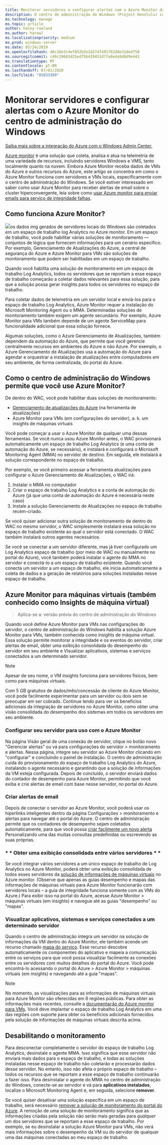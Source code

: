 ```yaml
---
title: Monitorar servidores e configurar alertas com o Azure Monitor do centro de administração do Windows
description: O centro de administração do Windows (Project Honolulu) integra-se com o Azure Monitor
ms.technology: manage
ms.topic: article
author: haley-rowland
ms.author: harowl
ms.localizationpriority: medium
ms.prod: windows-server
ms.date: 03/24/2019
ms.openlocfilehash: d6c18e3c4ef052b2e2d274f491762d8e31de4758
ms.sourcegitcommit: c40c29683d25ed75b439451d7fa8eda9d8d9e441
ms.translationtype: MT
ms.contentlocale: pt-BR
ms.lasthandoff: 07/01/2020
ms.locfileid: "85833309"
---
```

# <a name="monitor-servers-and-configure-alerts-with-azure-monitor-from-windows-admin-center"></a>Monitorar servidores e configurar alertas com o Azure Monitor do centro de administração do Windows

[Saiba mais sobre a integração do Azure com o Windows Admin Center.](../plan/azure-integration-options.md)

[Azure monitor](https://docs.microsoft.com/azure/azure-monitor/overview) é uma solução que coleta, analisa e atua na telemetria de uma variedade de recursos, incluindo servidores Windows e VMS, tanto localmente quanto na nuvem. Embora Azure Monitor receba dados de VMs do Azure e outros recursos do Azure, este artigo se concentra em como o Azure Monitor funciona com servidores e VMs locais, especificamente com o centro de administração do Windows. Se você estiver interessado em saber como usar Azure Monitor para receber alertas de email sobre o cluster hiperconvergente, leia sobre como [usar Azure monitor para enviar emails para serviço de integridade falhas](https://docs.microsoft.com/windows-server/storage/storage-spaces/configure-azure-monitor).

## <a name="how-does-azure-monitor-work"></a>Como funciona Azure Monitor?
![](../media/azure-monitor-diagram.png)os dados img gerados de servidores locais do Windows são coletados em um espaço de trabalho log Analytics no Azure monitor. Em um espaço de trabalho, você pode habilitar várias soluções de monitoramento — conjuntos de lógica que fornecem informações para um cenário específico. Por exemplo, Gerenciamento de Atualizações do Azure, a central de segurança do Azure e Azure Monitor para VMs são soluções de monitoramento que podem ser habilitadas em um espaço de trabalho. 

Quando você habilita uma solução de monitoramento em um espaço de trabalho Log Analytics, todos os servidores que se reportam a esse espaço de trabalho começarão a coletar dados relevantes para essa solução, para que a solução possa gerar insights para todos os servidores no espaço de trabalho. 

Para coletar dados de telemetria em um servidor local e enviá-los para o espaço de trabalho Log Analytics, Azure Monitor requer a instalação do Microsoft Monitoring Agent ou o MMA. Determinadas soluções de monitoramento também exigem um agente secundário. Por exemplo, Azure Monitor para VMs também depende de um agente ServiceMap para funcionalidade adicional que essa solução fornece. 

Algumas soluções, como o Azure Gerenciamento de Atualizações, também dependem da automação do Azure, que permite que você gerencie centralmente recursos em ambientes do Azure e não Azure. Por exemplo, o Azure Gerenciamento de Atualizações usa a automação do Azure para agendar e orquestrar a instalação de atualizações entre computadores em seu ambiente, de forma centralizada, do portal do Azure.


## <a name="how-does-windows-admin-center-enable-you-to-use-azure-monitor"></a>Como o centro de administração do Windows permite que você use Azure Monitor?

De dentro do WAC, você pode habilitar duas soluções de monitoramento:

- [Gerenciamento de atualizações do Azure](azure-update-management.md) (na ferramenta de atualizações)
- Azure Monitor para VMs (em configurações do servidor), a. k. um insights de máquinas virtuais

Você pode começar a usar o Azure Monitor de qualquer uma dessas ferramentas. Se você nunca usou Azure Monitor antes, o WAC provisionará automaticamente um espaço de trabalho Log Analytics (e uma conta de automação do Azure, se necessário), e instalará e configurará o Microsoft Monitoring Agent (MMA) no servidor de destino. Em seguida, ele instalará a solução correspondente no espaço de trabalho. 

Por exemplo, se você primeiro acessar a ferramenta atualizações para configurar o Azure Gerenciamento de Atualizações, o WAC irá:

1. Instalar o MMA no computador
2. Criar o espaço de trabalho Log Analytics e a conta de automação do Azure (já que uma conta de automação do Azure é necessária neste caso)
3. Instale a solução Gerenciamento de Atualizações no espaço de trabalho recém-criado.

Se você quiser adicionar outra solução de monitoramento de dentro do WAC no mesmo servidor, o WAC simplesmente instalará essa solução no espaço de trabalho existente ao qual o servidor está conectado. O WAC também instalará outros agentes necessários.

Se você se conectar a um servidor diferente, mas já tiver configurado um Log Analytics espaço de trabalho (por meio de WAC ou manualmente no portal do Azure), você também poderá instalar o agente do MMA no servidor e conectá-lo a um espaço de trabalho existente. Quando você conecta um servidor a um espaço de trabalho, ele inicia automaticamente a coleta de dados e a geração de relatórios para soluções instaladas nesse espaço de trabalho.

## <a name="azure-monitor-for-virtual-machines-aka-virtual-machine-insights"></a>Azure Monitor para máquinas virtuais (também conhecido como Insights de máquina virtual)
>Aplica-se a: versão prévia do centro de administração do Windows

Quando você define Azure Monitor para VMs nas configurações do servidor, o centro de administração do Windows habilita a solução Azure Monitor para VMs, também conhecida como insights de máquina virtual. Essa solução permite monitorar a integridade e os eventos do servidor, criar alertas de email, obter uma exibição consolidada do desempenho do servidor em seu ambiente e Visualizar aplicativos, sistemas e serviços conectados a um determinado servidor.

> [!NOTE]
> Apesar de seu nome, o VM insights funciona para servidores físicos, bem como para máquinas virtuais.

Com 5 GB gratuitos de dados/mês/concessão de cliente do Azure Monitor, você pode facilmente experimentar para um servidor ou dois sem se preocupar em ser cobrado. Continue lendo para ver os benefícios adicionais da integração de servidores no Azure Monitor, como obter uma visão consolidada do desempenho dos sistemas em todos os servidores em seu ambiente.

### <a name="set-up-your-server-for-use-with-azure-monitor"></a>**Configurar seu servidor para uso com o Azure Monitor**

Na página Visão geral de uma conexão de servidor, clique no botão novo "Gerenciar alertas" ou vá para configurações do servidor > monitoramento e alertas. Nessa página, integre seu servidor ao Azure Monitor clicando em "configurar" e concluindo o painel de instalação. O centro de administração cuida do provisionamento do espaço de trabalho Log Analytics do Azure, instalando o agente necessário e garantindo que a solução de informações da VM esteja configurada. Depois de concluído, o servidor enviará dados do contador de desempenho para Azure Monitor, permitindo que você exiba e crie alertas de email com base nesse servidor, no portal do Azure.

### <a name="create-email-alerts"></a>**Criar alertas de email**

Depois de conectar o servidor ao Azure Monitor, você poderá usar os hiperlinks inteligentes dentro da página Configurações > monitoramento e alertas para navegar até o portal do Azure. O centro de administração permite que os contadores de desempenho sejam coletados automaticamente, para que você possa [criar facilmente um novo alerta](https://docs.microsoft.com/azure/azure-monitor/platform/alerts-log) Personalizando uma das muitas consultas predefinidas ou escrevendo as suas próprias.

### <a name="get-a-consolidated-view-across-multiple-servers-"></a>* * Obter uma exibição consolidada entre vários servidores * *

Se você integrar vários servidores a um único espaço de trabalho de Log Analytics no Azure Monitor, poderá obter uma exibição consolidada de todos esses servidores da [solução de informações de máquinas virtuais](https://docs.microsoft.com/azure/azure-monitor/insights/vminsights-overview) no Azure monitor.  (Observe que apenas as guias desempenho e mapas das informações de máquinas virtuais para Azure Monitor funcionarão com servidores locais – a guia de integridade funciona somente com as VMs do Azure.) Para exibir isso na portal do Azure, acesse Azure Monitor > máquinas virtuais (em insights) e navegue até as guias "desempenho" ou "mapas".

### <a name="visualize-apps-systems-and-services-connected-to-a-given-server"></a>**Visualizar aplicativos, sistemas e serviços conectados a um determinado servidor**

Quando o centro de administração integra um servidor na solução de informações da VM dentro do Azure Monitor, ele também acende um recurso chamado [mapa do serviço](https://docs.microsoft.com/azure/azure-monitor/insights/service-map). Esse recurso descobre automaticamente os componentes do aplicativo e mapeia a comunicação entre os serviços para que você possa visualizar facilmente as conexões entre os servidores com muitos detalhes do portal do Azure. Você pode encontrá-lo acessando o portal do Azure > Azure Monitor > máquinas virtuais (em insights) e navegando até a guia "mapas".

> [!NOTE]
> No momento, as visualizações para as informações de máquinas virtuais para Azure Monitor são oferecidas em 6 regiões públicas.  Para obter as informações mais recentes, consulte a [documentação do Azure monitor para VMs](https://docs.microsoft.com/azure/azure-monitor/insights/vminsights-onboard#log-analytics).  Você deve implantar o espaço de trabalho Log Analytics em uma das regiões com suporte para obter os benefícios adicionais fornecidos pela solução de informações de máquinas virtuais descrita acima.

## <a name="disabling-monitoring"></a>Desabilitando o monitoramento

Para desconectar completamente o servidor do espaço de trabalho Log Analytics, desinstale o agente MMA. Isso significa que esse servidor não enviará mais dados para o espaço de trabalho, e todas as soluções instaladas nesse espaço de trabalho não coletarão e processarão dados desse servidor. No entanto, isso não afeta o próprio espaço de trabalho – todos os recursos que se reportam a esse espaço de trabalho continuarão a fazer isso. Para desinstalar o agente do MMA no centro de administração do Windows, conecte-se ao servidor e vá para **aplicativos instalados**, localize o Microsoft Monitoring Agent e, em seguida, selecione **remover**.

Se você quiser desativar uma solução específica em um espaço de trabalho, será necessário [remover a solução de monitoramento do portal do Azure](https://docs.microsoft.com/azure/azure-monitor/insights/solutions#remove-a-management-solution). A remoção de uma solução de monitoramento significa que as informações criadas pela solução não serão mais geradas para _qualquer_ um dos servidores que se reportam a esse espaço de trabalho. Por exemplo, se eu desinstalar a solução Azure Monitor para VMs, não verá mais informações sobre o desempenho da VM ou do servidor de qualquer uma das máquinas conectadas ao meu espaço de trabalho.
